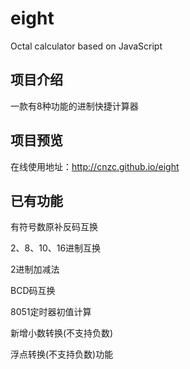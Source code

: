 # eight
Octal calculator based on JavaScript
## 项目介绍
一款有8种功能的进制快捷计算器

## 项目预览
在线使用地址：http://cnzc.github.io/eight

## 已有功能
有符号数原补反码互换

2、8、10、16进制互换

2进制加减法

BCD码互换

8051定时器初值计算

新增小数转换(不支持负数)

浮点转换(不支持负数)功能

